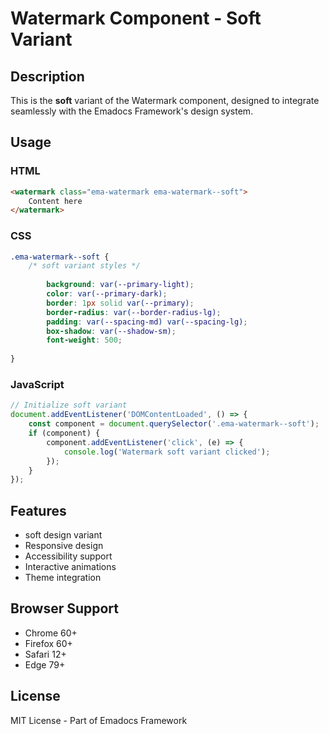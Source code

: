 # Watermark Component - Soft Variant

## Description
This is the **soft** variant of the Watermark component, designed to integrate seamlessly with the Emadocs Framework's design system.

## Usage

### HTML
```html
<watermark class="ema-watermark ema-watermark--soft">
    Content here
</watermark>
```

### CSS
```css
.ema-watermark--soft {
    /* soft variant styles */
    
        background: var(--primary-light);
        color: var(--primary-dark);
        border: 1px solid var(--primary);
        border-radius: var(--border-radius-lg);
        padding: var(--spacing-md) var(--spacing-lg);
        box-shadow: var(--shadow-sm);
        font-weight: 500;
    
}
```

### JavaScript
```javascript
// Initialize soft variant
document.addEventListener('DOMContentLoaded', () => {
    const component = document.querySelector('.ema-watermark--soft');
    if (component) {
        component.addEventListener('click', (e) => {
            console.log('Watermark soft variant clicked');
        });
    }
});
```

## Features
- soft design variant
- Responsive design
- Accessibility support
- Interactive animations
- Theme integration

## Browser Support
- Chrome 60+
- Firefox 60+
- Safari 12+
- Edge 79+

## License
MIT License - Part of Emadocs Framework
